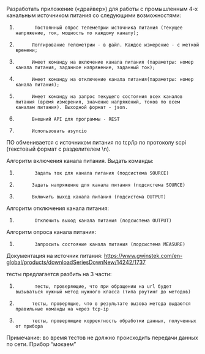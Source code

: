 Разработать приложение («драйвер») для работы с промышленным 4-х канальным источником питания со следующими возможностями:

1.            Постоянный опрос телеметрии источника питания (текущее напряжение, ток, мощность по каждому каналу);

2.           Логгирование телеметрии - в файл. Каждое измерение - с меткой времени;

3.           Имеет команду на включение канала питания (параметры: номер канала питания, заданное напряжение, заданный ток);

4.           Имеет команду на отключение канала питания(параметры: номер канала питания);

5.           Имеет команду на запрос текущего состояния всех каналов питания (время измерения, значение напряжений, токов по всем каналам питания). Выходной формат - json.

6.           Внешний API для программы - REST

7.           Использовать asyncio



ПО обменивается с источником питания по tcp/ip по протоколу scpi (текстовый формат с разделителем \n).



Алгоритм включения канала питания. Выдать команды:

1.            Задать ток для канала питания (подсистема SOURCE)

2.           Задать напряжение для канала питания (подсистема SOURCE)

3.           Включить выход канала питания (подсистема OUTPUT)



Алгоритм отключения канала питания:

1.            Отключить выход канала питания (подсистема OUTPUT)



Алгоритм опроса канала питания:

1.            Запросить состояние канала питания (подсистема MEASURE)



Документация на источник питания: https://www.gwinstek.com/en-global/products/downloadSeriesDownNew/14242/1737



тесты предлагается разбить на 3 части:

1.            тесты, проверяющие, что при обращении на url будет вызываться нужный метод нужного класса (типа роутинг до методов)

2.           тесты, проверящие, что в результате вызова метода выдаются правильные команды на через tcp-ip

3.           тесты, проверяющие корректность обработки данных, полученных от прибора

Примечание: во время тестов не должно происходить передачи данных по сети. Прибор “мокаем”